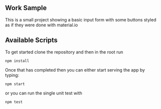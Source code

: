## Work Sample

This is a small project showing a basic input form with some buttons styled as if they were done with material.io

## Available Scripts

To get started clone the repository and then in the root run

`npm install`

Once that has completed then you can either start serving the app by typing:

`npm start`

or you can run the single unit test with

`npm test`
